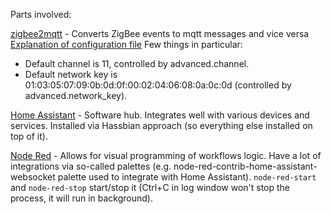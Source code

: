 Parts involved:

[zigbee2mqtt](https://zigbee2mqtt.io) - Converts ZigBee events to mqtt messages and vice versa
[Explanation of configuration file](https://www.zigbee2mqtt.io/configuration/configuration.html)
Few things in particular:
* Default channel is 11, controlled by advanced.channel.
* Default network key is 01:03:05:07:09:0b:0d:0f:00:02:04:06:08:0a:0c:0d (controlled by advanced.network_key).

[Home Assistant](https://home-assistant.io) - Software hub. Integrates well with various devices and services.
Installed via Hassbian approach (so everything else installed on top of it).

[Node Red](https://nodered.org/) - Allows for visual programming of workflows logic.
Have a lot of integrations via so-called palettes (e.g. node-red-contrib-home-assistant-websocket palette used to integrate with Home Assistant).
`node-red-start` and `node-red-stop` start/stop it (Ctrl+C in log window won't stop the process, it will run in background).
